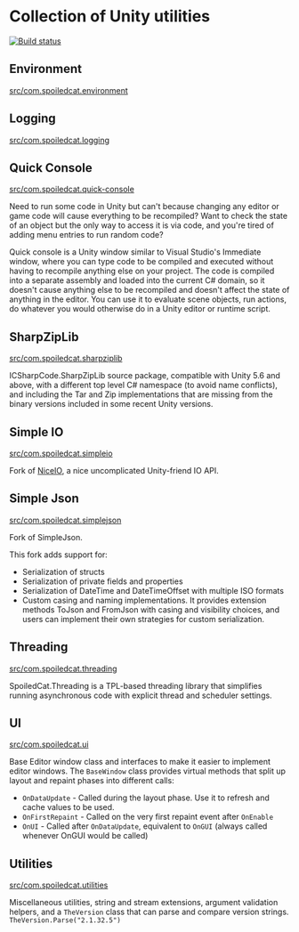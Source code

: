 # Collection of Unity utilities

[![Build status](https://github.com/spoiledcat/UnityTools/actions/workflows/main.yml/badge.svg?event=push)](https://github.com/spoiledcat/UnityTools/actions/workflows/main.yml)


## Environment

[src/com.spoiledcat.environment](tree/master/src/com.spoiledcat.environment)

## Logging

[src/com.spoiledcat.logging](tree/master/src/com.spoiledcat.logging)

## Quick Console

[src/com.spoiledcat.quick-console](tree/master/src/com.spoiledcat.quick-console/README.md)

Need to run some code in Unity but can't because changing any editor or game code will cause everything to be recompiled? Want to check the state of an object but the only way to access it is via code, and you're tired of adding menu entries to run random code?

Quick console is a Unity window similar to Visual Studio's Immediate window, where you can type code to be compiled and executed without having to recompile anything else on your project. The code is compiled into a separate assembly and loaded into the current C# domain, so it doesn't cause anything else to be recompiled and doesn't affect the state of anything in the editor. You can use it to evaluate scene objects, run actions, do whatever you would otherwise do in a Unity editor or runtime script.

## SharpZipLib

[src/com.spoiledcat.sharpziplib](tree/master/src/com.spoiledcat.sharpziplib)

ICSharpCode.SharpZipLib source package, compatible with Unity 5.6 and above, with a different top level C# namespace (to avoid name conflicts), and including the Tar and Zip implementations that are missing from the binary versions included in some recent Unity versions.

## Simple IO

[src/com.spoiledcat.simpleio](tree/master/src/com.spoiledcat.simpleio/README.md)

Fork of [NiceIO](https://github.com/lucasmeijer/niceio), a nice uncomplicated Unity-friend IO API.

## Simple Json

[src/com.spoiledcat.simplejson](tree/master/src/com.spoiledcat.simplejson/README.md)

Fork of SimpleJson.

This fork adds support for:
- Serialization of structs
- Serialization of private fields and properties
- Serialization of DateTime and DateTimeOffset with multiple ISO formats
- Custom casing and naming implementations. It provides extension methods ToJson and FromJson with casing and visibility choices, and users can implement their own strategies for custom serialization.

## Threading

[src/com.spoiledcat.threading](tree/master/src/com.spoiledcat.threading/README.md)

SpoiledCat.Threading is a TPL-based threading library that simplifies running asynchronous code with explicit thread and scheduler settings.

## UI

[src/com.spoiledcat.ui](tree/master/src/com.spoiledcat.ui/README.md)

Base Editor window class and interfaces to make it easier to implement editor windows. The `BaseWindow` class provides virtual methods that split up layout and repaint phases into different calls:

- `OnDataUpdate` - Called during the layout phase. Use it to refresh and cache values to be used.
- `OnFirstRepaint` - Called on the very first repaint event after `OnEnable`
- `OnUI` - Called after `OnDataUpdate`, equivalent to `OnGUI` (always called whenever OnGUI would be called)

## Utilities

[src/com.spoiledcat.utilities](tree/master/src/com.spoiledcat.utilities/README.md)

Miscellaneous utilities, string and stream extensions, argument validation helpers, and a `TheVersion` class that can parse and compare version strings. `TheVersion.Parse("2.1.32.5")`

